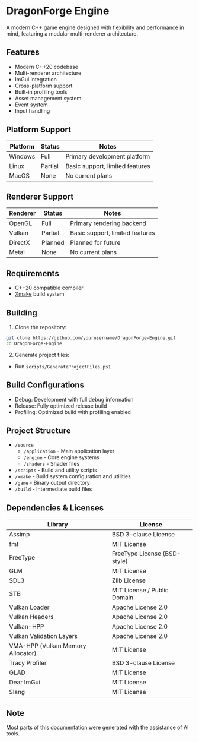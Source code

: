 # DragonForge Engine

A modern C++ game engine designed with flexibility and performance in mind, featuring a modular multi-renderer architecture.

## Features

- Modern C++20 codebase
- Multi-renderer architecture
- ImGui integration
- Cross-platform support
- Built-in profiling tools
- Asset management system
- Event system
- Input handling

## Platform Support

| Platform | Status     | Notes |
|----------|------------|-------|
| Windows  | Full      | Primary development platform |
| Linux    | Partial   | Basic support, limited features |
| MacOS    | None      | No current plans |

## Renderer Support

| Renderer | Status     | Notes |
|----------|------------|-------|
| OpenGL   | Full      | Primary rendering backend |
| Vulkan   | Partial   | Basic support, limited features |
| DirectX  | Planned   | Planned for future |
| Metal    | None      | No current plans |

## Requirements

- C++20 compatible compiler
- [Xmake](https://xmake.io/) build system

## Building

1. Clone the repository:
```bash
git clone https://github.com/yourusername/DragonForge-Engine.git
cd DragonForge-Engine
```

2. Generate project files:
- Run `scripts/GenerateProjectFiles.ps1`

## Build Configurations

- Debug: Development with full debug information
- Release: Fully optimized release build
- Profiling: Optimized build with profiling enabled

## Project Structure

- `/source`
  - `/application` - Main application layer
  - `/engine` - Core engine systems
  - `/shaders` - Shader files
- `/scripts` - Build and utility scripts
- `/xmake` - Build system configuration and utilities
- `/game` - Binary output directory
- `/build` - Intermediate build files

## Dependencies & Licenses

| Library | License |
|---------|---------|
| Assimp    | BSD 3-clause License |
| fmt     | MIT License |
| FreeType  | FreeType License (BSD-style) |
| GLM       | MIT License |
| SDL3      | Zlib License |
| STB       | MIT License / Public Domain |
| Vulkan Loader | Apache License 2.0 |
| Vulkan Headers | Apache License 2.0 |
| Vulkan-HPP | Apache License 2.0 |
| Vulkan Validation Layers | Apache License 2.0 |
| VMA-HPP (Vulkan Memory Allocator) | MIT License |
| Tracy Profiler | BSD 3-clause License |
| GLAD      | MIT License |
| Dear ImGui | MIT License |
| Slang     | MIT License |

## Note

Most parts of this documentation were generated with the assistance of AI tools.